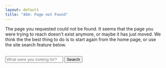 ```yaml
---
layout: default
title: "404: Page not Found"
---
```


The page you requested could not be found. It seems that the page you were
trying to reach doesn't exist anymore, or maybe it has just moved. We think the
the best thing to do is to start again from the home page, or use the site
search feature below.

<div class="row" style="margin-top: 2em; margin-bottom: 2em;">
  <div class="col-sm-6 col-sm-offset-3">
    <form class="form-search" role="search" action="http://google.com/search">
      <div class="input-group input-group-lg">
        <input type="hidden" name="q" value="site:http://www.wxwidgets.org/" />
        <input type="text" class="form-control" placeholder="What were you looking for?" name="q" results="0">
        <span class="input-group-btn">
          <button class="btn btn-primary" type="button">Search</button>
        </span>
      </div>
    </form>
  </div>
</div>
